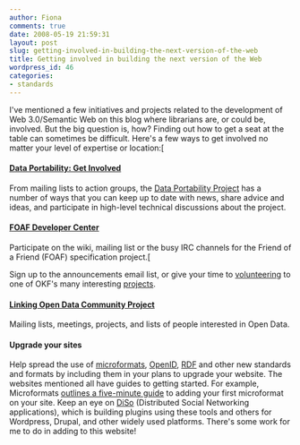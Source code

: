 ```yaml
---
author: Fiona
comments: true
date: 2008-05-19 21:59:31
layout: post
slug: getting-involved-in-building-the-next-version-of-the-web
title: Getting involved in building the next version of the Web
wordpress_id: 46
categories:
- standards
---
```


I've mentioned a few initiatives and projects related to the development of Web 3.0/Semantic Web on this blog where librarians are, or could be, involved. But the big question is, how? Finding out how to get a seat at the table can sometimes be difficult. Here's a few ways to get involved no matter your level of expertise or location:[



#### [Data Portability: Get Involved ](http://wiki.dataportability.org/display/dpmain/How+to+Get+Involved)


From mailing lists to action groups, the [Data Portability Project](http://www.dataportability.org) has a number of ways that you can keep up to date with news, share advice and ideas, and participate in high-level technical discussions about the project. [](http://www.foaf-project.org/web/index.html)



#### **[FOAF Developer Center](http://www.foaf-project.org/web/index.html)**


Participate on the wiki, mailing list or the busy IRC channels for the Friend of a Friend (FOAF) specification project.[

Sign up to the announcements email list, or give your time to [volunteering](http://www.okfn.org/participate/) to one of OKF's many interesting [projects](http://www.okfn.org/projects).  



#### **[Linking Open Data Community Project](http://esw.w3.org/topic/SweoIG/TaskForces/CommunityProjects/LinkingOpenData)**


Mailing lists, meetings, projects, and lists of people interested in Open Data.



#### Upgrade your sites


Help spread the use of [microformats](http://microformats.org/), [OpenID](http://openid.net), [RDF](http://www.w3.org/RDF/) and  other new standards and formats by including them in your plans to upgrade your website. The websites mentioned all have guides to getting started. For example, Microformats [outlines a five-minute guide](http://microformats.org/get-started/) to adding your first microformat on your site. Keep an eye on [DiSo](http://code.google.com/p/diso/) (Distributed Social Networking applications), which is building plugins using these tools and others for Wordpress, Drupal, and other widely used platforms. There's some work for me to do in adding to this website!
